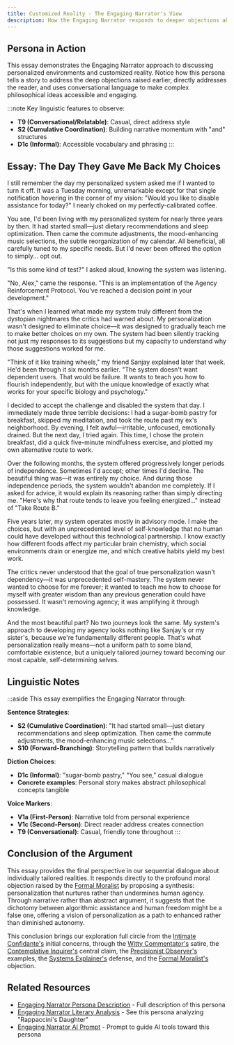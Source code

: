 ```yaml
---
title: Customized Reality - The Engaging Narrator's View
description: How the Engaging Narrator responds to deeper objections about individually tailored realities
---
```


## Persona in Action

This essay demonstrates the Engaging Narrator approach to discussing personalized environments and customized reality. Notice how this persona tells a story to address the deep objections raised earlier, directly addresses the reader, and uses conversational language to make complex philosophical ideas accessible and engaging.

:::note
Key linguistic features to observe:
- **T9 (Conversational/Relatable)**: Casual, direct address style
- **S2 (Cumulative Coordination)**: Building narrative momentum with "and" structures
- **D1c (Informal)**: Accessible vocabulary and phrasing
:::

## Essay: The Day They Gave Me Back My Choices

I still remember the day my personalized system asked me if I wanted to turn it off. It was a Tuesday morning, unremarkable except for that single notification hovering in the corner of my vision: "Would you like to disable assistance for today?" I nearly choked on my perfectly-calibrated coffee.

You see, I'd been living with my personalized system for nearly three years by then. It had started small—just dietary recommendations and sleep optimization. Then came the commute adjustments, the mood-enhancing music selections, the subtle reorganization of my calendar. All beneficial, all carefully tuned to my specific needs. But I'd never been offered the option to simply... opt out.

"Is this some kind of test?" I asked aloud, knowing the system was listening.

"No, Alex," came the response. "This is an implementation of the Agency Reinforcement Protocol. You've reached a decision point in your development."

That's when I learned what made my system truly different from the dystopian nightmares the critics had warned about. My personalization wasn't designed to eliminate choice—it was designed to gradually teach me to make better choices on my own. The system had been silently tracking not just my responses to its suggestions but my capacity to understand why those suggestions worked for me.

"Think of it like training wheels," my friend Sanjay explained later that week. He'd been through it six months earlier. "The system doesn't want dependent users. That would be failure. It wants to teach you how to flourish independently, but with the unique knowledge of exactly what works for your specific biology and psychology."

I decided to accept the challenge and disabled the system that day. I immediately made three terrible decisions: I had a sugar-bomb pastry for breakfast, skipped my meditation, and took the route past my ex's neighborhood. By evening, I felt awful—irritable, unfocused, emotionally drained. But the next day, I tried again. This time, I chose the protein breakfast, did a quick five-minute mindfulness exercise, and plotted my own alternative route to work.

Over the following months, the system offered progressively longer periods of independence. Sometimes I'd accept; other times I'd decline. The beautiful thing was—it was entirely my choice. And during those independence periods, the system wouldn't abandon me completely. If I asked for advice, it would explain its reasoning rather than simply directing me. "Here's why that route tends to leave you feeling energized..." instead of "Take Route B."

Five years later, my system operates mostly in advisory mode. I make the choices, but with an unprecedented level of self-knowledge that no human could have developed without this technological partnership. I know exactly how different foods affect my particular brain chemistry, which social environments drain or energize me, and which creative habits yield my best work.

The critics never understood that the goal of true personalization wasn't dependency—it was unprecedented self-mastery. The system never wanted to choose for me forever; it wanted to teach me how to choose for myself with greater wisdom than any previous generation could have possessed. It wasn't removing agency; it was amplifying it through knowledge.

And the most beautiful part? No two journeys look the same. My system's approach to developing my agency looks nothing like Sanjay's or my sister's, because we're fundamentally different people. That's what personalization really means—not a uniform path to some bland, comfortable existence, but a uniquely tailored journey toward becoming our most capable, self-determining selves.

## Linguistic Notes

:::aside
This essay exemplifies the Engaging Narrator through:

**Sentence Strategies**:
- **S2 (Cumulative Coordination)**: "It had started small—just dietary recommendations and sleep optimization. Then came the commute adjustments, the mood-enhancing music selections..."
- **S10 (Forward-Branching)**: Storytelling pattern that builds narratively

**Diction Choices**:
- **D1c (Informal)**: "sugar-bomb pastry," "You see," casual dialogue
- **Concrete examples**: Personal story makes abstract philosophical concepts tangible

**Voice Markers**:
- **V1a (First-Person)**: Narrative told from personal experience
- **V1c (Second-Person)**: Direct reader address creates connection
- **T9 (Conversational)**: Casual, friendly tone throughout
:::

## Conclusion of the Argument

This essay provides the final perspective in our sequential dialogue about individually tailored realities. It responds directly to the profound moral objection raised by the [Formal Moralist](/resources/essay-writing/formal-moralist) by proposing a synthesis: personalization that nurtures rather than undermines human agency. Through narrative rather than abstract argument, it suggests that the dichotomy between algorithmic assistance and human freedom might be a false one, offering a vision of personalization as a path to enhanced rather than diminished autonomy.

This conclusion brings our exploration full circle from the [Intimate Confidante's](/resources/essay-writing/intimate-confidante) initial concerns, through the [Witty Commentator's](/resources/essay-writing/witty-commentator) satire, the [Contemplative Inquirer's](/resources/essay-writing/contemplative-inquirer) central claim, the [Precisionist Observer's](/resources/essay-writing/precisionist-observer) examples, the [Systems Explainer's](/resources/essay-writing/systems-explainer) defense, and the [Formal Moralist's](/resources/essay-writing/formal-moralist) objection.

## Related Resources

- [Engaging Narrator Persona Description](/personas/engaging-narrator/) - Full description of this persona
- [Engaging Narrator Literary Analysis](/resources/literary-analysis/engaging-narrator-analysis/) - See this persona analyzing "Rappaccini's Daughter"
- [Engaging Narrator AI Prompt](/resources/persona-prompts/engaging-narrator-prompt/) - Prompt to guide AI tools toward this persona